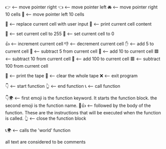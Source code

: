 👉 <-- move pointer right
👈 <-- move pointer left
🚘 <-- move pointer right 10 cells
🚗 <-- move pointer left 10 cells

📖 <-- replace current cell with user input
📝 <-- print current cell content

🧿 <-- set current cell to 255
🚫 <-- set current cell to 0

👍 <-- increment current cell
👎 <-- decrement current cell
✋ <-- add 5 to current cell
🤚 <-- subtract 5 from current cell
🔵 <-- add 10 to current cell
🟦 <-- subtract 10 from current cell
🔴 <-- add 100 to current cell
🟥 <-- subtract 100 from current cell

📼 <-- print the tape
🚿 <-- clear the whole tape
❌ <-- exit program

👇 <-- start function
👆 <-- end function
📞 <-- call function

👇🌍 <-- first emoji is the function keyword. It starts the function block.
         the second emoji is the function name.
    🔵👍 <-- followed by the body of the function.
             These are the instructions that will be executed when the function is called.
👆 <-- close the function block

📞🌍 <-- calls the 'world' function

all text are considered to be comments